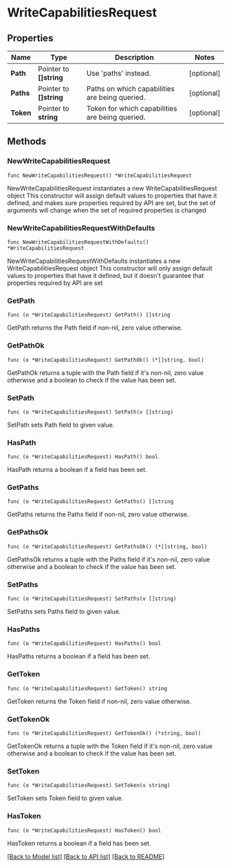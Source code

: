 # WriteCapabilitiesRequest

## Properties

Name | Type | Description | Notes
------------ | ------------- | ------------- | -------------
**Path** | Pointer to **[]string** | Use &#39;paths&#39; instead. | [optional] 
**Paths** | Pointer to **[]string** | Paths on which capabilities are being queried. | [optional] 
**Token** | Pointer to **string** | Token for which capabilities are being queried. | [optional] 

## Methods

### NewWriteCapabilitiesRequest

`func NewWriteCapabilitiesRequest() *WriteCapabilitiesRequest`

NewWriteCapabilitiesRequest instantiates a new WriteCapabilitiesRequest object
This constructor will assign default values to properties that have it defined,
and makes sure properties required by API are set, but the set of arguments
will change when the set of required properties is changed

### NewWriteCapabilitiesRequestWithDefaults

`func NewWriteCapabilitiesRequestWithDefaults() *WriteCapabilitiesRequest`

NewWriteCapabilitiesRequestWithDefaults instantiates a new WriteCapabilitiesRequest object
This constructor will only assign default values to properties that have it defined,
but it doesn't guarantee that properties required by API are set

### GetPath

`func (o *WriteCapabilitiesRequest) GetPath() []string`

GetPath returns the Path field if non-nil, zero value otherwise.

### GetPathOk

`func (o *WriteCapabilitiesRequest) GetPathOk() (*[]string, bool)`

GetPathOk returns a tuple with the Path field if it's non-nil, zero value otherwise
and a boolean to check if the value has been set.

### SetPath

`func (o *WriteCapabilitiesRequest) SetPath(v []string)`

SetPath sets Path field to given value.

### HasPath

`func (o *WriteCapabilitiesRequest) HasPath() bool`

HasPath returns a boolean if a field has been set.

### GetPaths

`func (o *WriteCapabilitiesRequest) GetPaths() []string`

GetPaths returns the Paths field if non-nil, zero value otherwise.

### GetPathsOk

`func (o *WriteCapabilitiesRequest) GetPathsOk() (*[]string, bool)`

GetPathsOk returns a tuple with the Paths field if it's non-nil, zero value otherwise
and a boolean to check if the value has been set.

### SetPaths

`func (o *WriteCapabilitiesRequest) SetPaths(v []string)`

SetPaths sets Paths field to given value.

### HasPaths

`func (o *WriteCapabilitiesRequest) HasPaths() bool`

HasPaths returns a boolean if a field has been set.

### GetToken

`func (o *WriteCapabilitiesRequest) GetToken() string`

GetToken returns the Token field if non-nil, zero value otherwise.

### GetTokenOk

`func (o *WriteCapabilitiesRequest) GetTokenOk() (*string, bool)`

GetTokenOk returns a tuple with the Token field if it's non-nil, zero value otherwise
and a boolean to check if the value has been set.

### SetToken

`func (o *WriteCapabilitiesRequest) SetToken(v string)`

SetToken sets Token field to given value.

### HasToken

`func (o *WriteCapabilitiesRequest) HasToken() bool`

HasToken returns a boolean if a field has been set.


[[Back to Model list]](../README.md#documentation-for-models) [[Back to API list]](../README.md#documentation-for-api-endpoints) [[Back to README]](../README.md)


